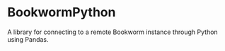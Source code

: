 BookwormPython
================

A library for connecting to a remote Bookworm instance through Python using Pandas.
